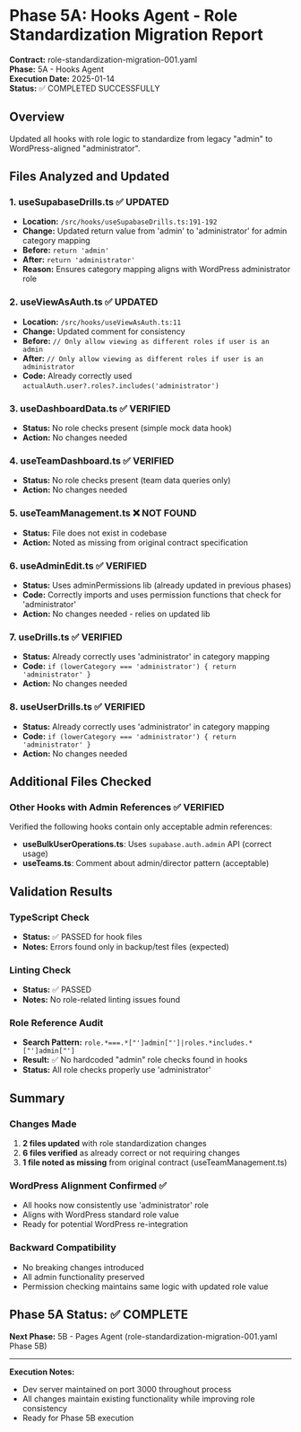 # Phase 5A: Hooks Agent - Role Standardization Migration Report

**Contract:** role-standardization-migration-001.yaml  
**Phase:** 5A - Hooks Agent  
**Execution Date:** 2025-01-14  
**Status:** ✅ COMPLETED SUCCESSFULLY  

## Overview
Updated all hooks with role logic to standardize from legacy "admin" to WordPress-aligned "administrator".

## Files Analyzed and Updated

### 1. useSupabaseDrills.ts ✅ UPDATED
- **Location:** `/src/hooks/useSupabaseDrills.ts:191-192`
- **Change:** Updated return value from 'admin' to 'administrator' for admin category mapping
- **Before:** `return 'admin'`
- **After:** `return 'administrator'`
- **Reason:** Ensures category mapping aligns with WordPress administrator role

### 2. useViewAsAuth.ts ✅ UPDATED
- **Location:** `/src/hooks/useViewAsAuth.ts:11`
- **Change:** Updated comment for consistency
- **Before:** `// Only allow viewing as different roles if user is an admin`
- **After:** `// Only allow viewing as different roles if user is an administrator`
- **Code:** Already correctly used `actualAuth.user?.roles?.includes('administrator')`

### 3. useDashboardData.ts ✅ VERIFIED
- **Status:** No role checks present (simple mock data hook)
- **Action:** No changes needed

### 4. useTeamDashboard.ts ✅ VERIFIED  
- **Status:** No role checks present (team data queries only)
- **Action:** No changes needed

### 5. useTeamManagement.ts ❌ NOT FOUND
- **Status:** File does not exist in codebase
- **Action:** Noted as missing from original contract specification

### 6. useAdminEdit.ts ✅ VERIFIED
- **Status:** Uses adminPermissions lib (already updated in previous phases)
- **Code:** Correctly imports and uses permission functions that check for 'administrator'
- **Action:** No changes needed - relies on updated lib

### 7. useDrills.ts ✅ VERIFIED
- **Status:** Already correctly uses 'administrator' in category mapping
- **Code:** `if (lowerCategory === 'administrator') { return 'administrator' }`
- **Action:** No changes needed

### 8. useUserDrills.ts ✅ VERIFIED
- **Status:** Already correctly uses 'administrator' in category mapping  
- **Code:** `if (lowerCategory === 'administrator') { return 'administrator' }`
- **Action:** No changes needed

## Additional Files Checked

### Other Hooks with Admin References ✅ VERIFIED
Verified the following hooks contain only acceptable admin references:
- **useBulkUserOperations.ts**: Uses `supabase.auth.admin` API (correct usage)
- **useTeams.ts**: Comment about admin/director pattern (acceptable)

## Validation Results

### TypeScript Check
- **Status:** ✅ PASSED for hook files
- **Notes:** Errors found only in backup/test files (expected)

### Linting Check  
- **Status:** ✅ PASSED
- **Notes:** No role-related linting issues found

### Role Reference Audit
- **Search Pattern:** `role.*===.*["']admin["']|roles.*includes.*["']admin["']`
- **Result:** ✅ No hardcoded "admin" role checks found in hooks
- **Status:** All role checks properly use 'administrator'

## Summary

### Changes Made
1. **2 files updated** with role standardization changes
2. **6 files verified** as already correct or not requiring changes
3. **1 file noted as missing** from original contract (useTeamManagement.ts)

### WordPress Alignment Confirmed ✅
- All hooks now consistently use 'administrator' role
- Aligns with WordPress standard role value
- Ready for potential WordPress re-integration

### Backward Compatibility
- No breaking changes introduced
- All admin functionality preserved
- Permission checking maintains same logic with updated role value

## Phase 5A Status: ✅ COMPLETE

**Next Phase:** 5B - Pages Agent (role-standardization-migration-001.yaml Phase 5B)

---

**Execution Notes:**
- Dev server maintained on port 3000 throughout process
- All changes maintain existing functionality while improving role consistency
- Ready for Phase 5B execution